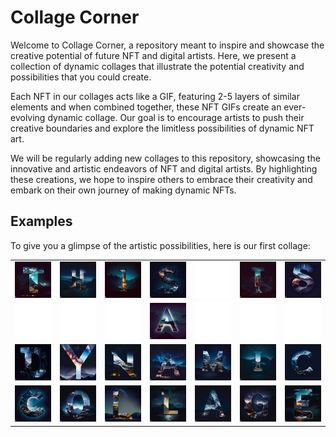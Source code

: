 # Collage Corner

Welcome to Collage Corner, a repository meant to inspire and showcase the creative potential of future NFT and digital artists. Here, we present a collection of dynamic collages that illustrate the potential creativity and possibilities that you could create. 

Each NFT in our collages acts like a GIF, featuring 2-5 layers of similar elements and when combined together, these NFT GIFs create an ever-evolving dynamic collage. Our goal is to encourage artists to push their creative boundaries and explore the limitless possibilities of dynamic NFT art.

We will be regularly adding new collages to this repository, showcasing the innovative and artistic endeavors of NFT and digital artists. By highlighting these creations, we hope to inspire others to embrace their creativity and embark on their own journey of making dynamic NFTs.

## Examples

To give you a glimpse of the artistic possibilities, here is our first collage:

|        |        |        |        |        |        |        |
| ------ | ------ | ------ | ------ | ------ | ------ | ------ |
| ![NFT1](images/Collage/gifs/t1.gif) | ![NFT2](images/Collage/gifs/h1.gif) | ![NFT3](images/Collage/gifs/i1.gif) | ![NFT4](images/Collage/gifs/s1.gif) | ![NFT5](images/Collage/gifs/c1.gif) | ![NFT6](images/Collage/gifs/i23.gif) | ![NFT7](images/Collage/gifs/s23.gif) |
| ![NFT8](images/Collage/gifs/c24.gif) | ![NFT9](images/Collage/gifs/b22.gif) | ![NFT10](images/Collage/gifs/b23.gif) | ![NFT11](images/Collage/gifs/a2.gif) | ![NFT12](images/Collage/gifs/b25.gif) | ![NFT13](images/Collage/gifs/b6.gif) | ![NFT14](images/Collage/gifs/b7.gif) |
| ![NFT15](images/Collage/gifs/d3.gif) | ![NFT16](images/Collage/gifs/y3.gif) | ![NFT17](images/Collage/gifs/n3.gif) | ![NFT18](images/Collage/gifs/a3.gif) | ![NFT19](images/Collage/gifs/m3.gif) | ![NFT20](images/Collage/gifs/i3.gif) | ![NFT21](images/Collage/gifs/c3.gif) |
| ![NFT22](images/Collage/gifs/c4.gif) | ![NFT23](images/Collage/gifs/o4.gif) | ![NFT24](images/Collage/gifs/l4.gif) | ![NFT25](images/Collage/gifs/ll4.gif) | ![NFT26](images/Collage/gifs/a4.gif) | ![NFT27](images/Collage/gifs/g4.gif) | ![NFT28](images/Collage/gifs/e4.gif) |





